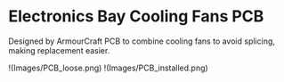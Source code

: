 # Electronics Bay Cooling Fans PCB

Designed by ArmourCraft
PCB to combine cooling fans to avoid splicing, making replacement easier.

!(Images/PCB_loose.png)
!(Images/PCB_installed.png)

